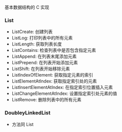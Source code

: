 基本数据结构的 C 实现

### List

- ListCreate: 创建列表
- ListLog: 打印列表中的所有元素
- ListLength: 获取列表长度
- ListContains: 检查列表中是否包含指定元素
- ListAppend: 在列表末尾添加元素
- ListPrepend: 在列表开始添加元素
- ListShift: 在列表开始移除元素
- ListIndexOfElement: 获取指定元素的索引
- ListElementAtIndex: 获取指定索引处的元素
- ListInsertElementAtIndex: 在指定索引位置插入元素
- ListChangeElementAtIndex: 设置指定索引处元素的值
- ListRemove: 删除列表中的所有元素


### DoubleyLinkedList
- 方法同 List

